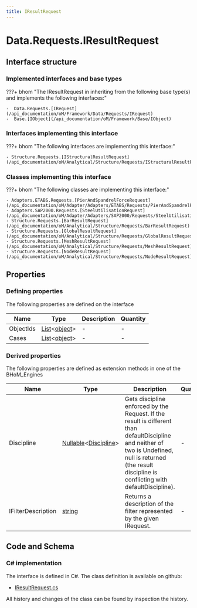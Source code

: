 ```yaml
---
title: IResultRequest
---
```


# Data.Requests.IResultRequest



## Interface structure

### Implemented interfaces and base types

???+ bhom "The IResultRequest in inheriting from the following base type(s) and implements the following interfaces:"

    -  Data.Requests.[IRequest](/api_documentation/oM/Framework/Data/Requests/IRequest)
    -  Base.[IObject](/api_documentation/oM/Framework/Base/IObject)


### Interfaces implementing this interface

???+ bhom "The following interfaces are implementing this interface:"

    - Structure.Requests.[IStructuralResultRequest](/api_documentation/oM/Analytical/Structure/Requests/IStructuralResultRequest)


### Classes implementing this interface

???+ bhom "The following classes are implementing this interface:"

    - Adapters.ETABS.Requests.[PierAndSpandrelForceRequest](/api_documentation/oM/Adapter/Adapters/ETABS/Requests/PierAndSpandrelForceRequest)
    - Adapters.SAP2000.Requests.[SteelUtilisationRequest](/api_documentation/oM/Adapter/Adapters/SAP2000/Requests/SteelUtilisationRequest)
    - Structure.Requests.[BarResultRequest](/api_documentation/oM/Analytical/Structure/Requests/BarResultRequest)
    - Structure.Requests.[GlobalResultRequest](/api_documentation/oM/Analytical/Structure/Requests/GlobalResultRequest)
    - Structure.Requests.[MeshResultRequest](/api_documentation/oM/Analytical/Structure/Requests/MeshResultRequest)
    - Structure.Requests.[NodeResultRequest](/api_documentation/oM/Analytical/Structure/Requests/NodeResultRequest)


## Properties



### Defining properties

The following properties are defined on the interface

| Name             | Type             | Description      | Quantity         |
|------------------|------------------|------------------|------------------|
| ObjectIds | [List](https://learn.microsoft.com/en-us/dotnet/api/System.Collections.Generic.List-1?view=netstandard-2.0)&lt;[object](https://learn.microsoft.com/en-us/dotnet/api/System.Object?view=netstandard-2.0)&gt; | - | - |
| Cases | [List](https://learn.microsoft.com/en-us/dotnet/api/System.Collections.Generic.List-1?view=netstandard-2.0)&lt;[object](https://learn.microsoft.com/en-us/dotnet/api/System.Object?view=netstandard-2.0)&gt; | - | - |


### Derived properties

The following properties are defined as extension methods in one of the BHoM_Engines

| Name             | Type             | Description      | Quantity         | Engine           |
|------------------|------------------|------------------|------------------|------------------|
| Discipline | [Nullable](https://learn.microsoft.com/en-us/dotnet/api/System.Nullable-1?view=netstandard-2.0)&lt;[Discipline](/api_documentation/oM/Adapter/Adapters/Revit/Enums/Discipline)&gt; | Gets discipline enforced by the Request. If the result is different than defaultDiscipline and neither of two is Undefined, null is returned (the result discipline is conflicting with defaultDiscipline). | - | Revit_Engine |
| IFilterDescription | [string](https://learn.microsoft.com/en-us/dotnet/api/System.String?view=netstandard-2.0) | Returns a description of the filter represented by the given IRequest. | - | Revit_Engine |


## Code and Schema

### C# implementation

The interface is defined in C#. The class definition is available on github:

- [IResultRequest.cs](https://github.com/BHoM/BHoM/blob/develop/Data_oM/Requests\IResultRequest.cs)

All history and changes of the class can be found by inspection the history.
